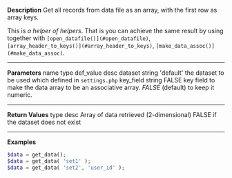 **Description**
Get all records from data file as an array, with the first row as array keys.

This is *a helper of helpers*. That is you can achieve the same result by using together with `[open_datafile()](#open_datafile)`, `[array_header_to_keys()](#array_header_to_keys)`, `[make_data_assoc()](#make_data_assoc)`.

--------
**Parameters**
name	type	def_value	desc
dataset	string	'default'	the dataset to be used which defined in `settings.php`
key_field	string	FALSE	key field to make the data array to be an associative array. *FALSE* (default) to keep it numeric.


--------
**Return Values**
type	desc
Array	of data retrieved (2-dimensional)
FALSE	if the dataset does not exist

--------
**Examples**

```php
$data = get_data();
$data = get_data( 'set1' );
$data = get_data( 'set2', 'user_id' );
```